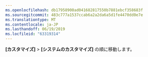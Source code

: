 ```yaml
---
ms.openlocfilehash: db17958900ad041682817550b7881ebcf358683f
ms.sourcegitcommit: 483c777a1537ccab6a2a2da6a5d1fe4470dd0e7e
ms.translationtype: MT
ms.contentlocale: ja-JP
ms.lasthandoff: 06/19/2019
ms.locfileid: "63319314"
---
```

**[カスタマイズ]**  >  **[システムのカスタマイズ]** の順に移動します。